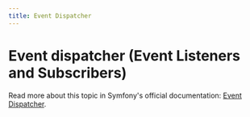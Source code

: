 ```yaml
---
title: Event Dispatcher
---
```


Event dispatcher (Event Listeners and Subscribers)
==================================================

Read more about this topic in Symfony's official documentation: [Event Dispatcher][docs].

[docs]: https://symfony.com/doc/current/event_dispatcher.html